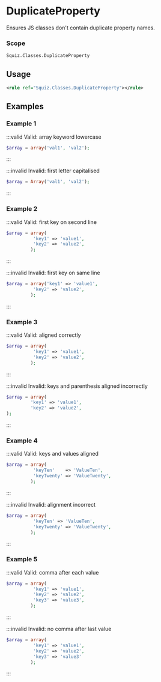 # DuplicateProperty

Ensures JS classes don't contain duplicate property names.

### Scope

`Squiz.Classes.DuplicateProperty`

## Usage

```xml
<rule ref="Squiz.Classes.DuplicateProperty"></rule>
```

## Examples

### Example 1

:::valid Valid: array keyword lowercase
```php
$array = array('val1', 'val2');
```
:::

:::invalid Invalid: first letter capitalised
```php
$array = Array('val1', 'val2');
```
:::

### Example 2

:::valid Valid: first key on second line
```php
$array = array(
          'key1' => 'value1',
          'key2' => 'value2',
         );
```
:::

:::invalid Invalid: first key on same line
```php
$array = array('key1' => 'value1',
          'key2' => 'value2',
         );
```
:::

### Example 3

:::valid Valid: aligned correctly
```php
$array = array(
          'key1' => 'value1',
          'key2' => 'value2',
         );
```
:::

:::invalid Invalid: keys and parenthesis aligned incorrectly
```php
$array = array(
         'key1' => 'value1',
         'key2' => 'value2',
);
```
:::

### Example 4

:::valid Valid: keys and values aligned
```php
$array = array(
          'keyTen'    => 'ValueTen',
          'keyTwenty' => 'ValueTwenty',
         );
```
:::

:::invalid Invalid: alignment incorrect
```php
$array = array(
          'keyTen' => 'ValueTen',
          'keyTwenty' => 'ValueTwenty',
         );
```
:::

### Example 5

:::valid Valid: comma after each value
```php
$array = array(
          'key1' => 'value1',
          'key2' => 'value2',
          'key3' => 'value3',
         );
```
:::

:::invalid Invalid: no comma after last value
```php
$array = array(
          'key1' => 'value1',
          'key2' => 'value2',
          'key3' => 'value3' 
         );
```
:::